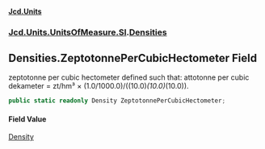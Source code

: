 #### [Jcd.Units](index.md 'index')

### [Jcd.Units.UnitsOfMeasure.SI](Jcd.Units.UnitsOfMeasure.SI.md 'Jcd.Units.UnitsOfMeasure.SI').[Densities](Densities.md 'Jcd.Units.UnitsOfMeasure.SI.Densities')

## Densities.ZeptotonnePerCubicHectometer Field

zeptotonne per cubic hectometer defined such that: attotonne per cubic dekameter = zt/hm³ ×
(1.0/1000.0)/((10.0)*(10.0)*(10.0)).

```csharp
public static readonly Density ZeptotonnePerCubicHectometer;
```

#### Field Value

[Density](Density.md 'Jcd.Units.UnitTypes.Density')